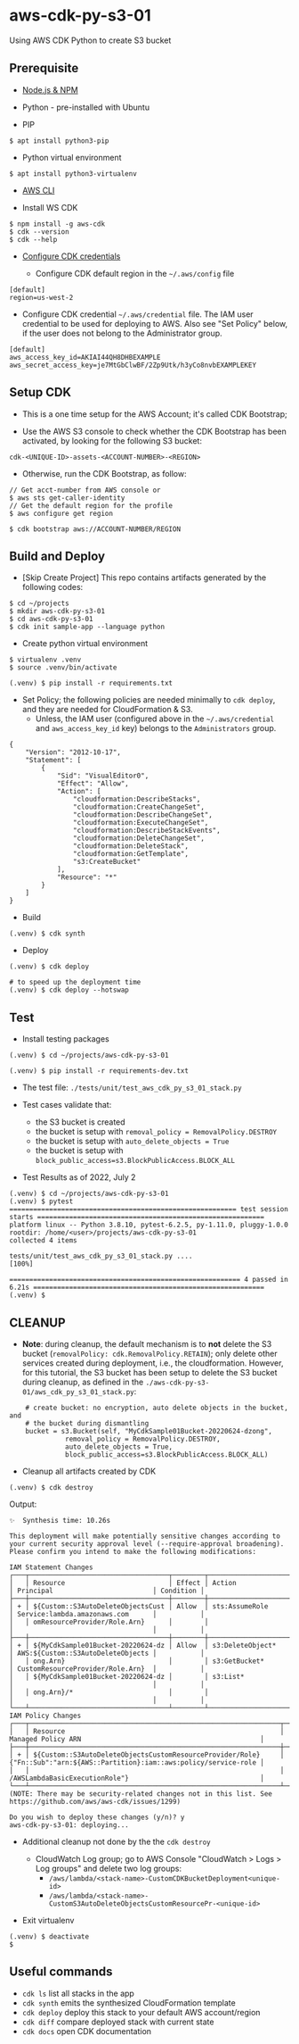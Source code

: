 # aws-cdk-py-s3-01

Using AWS CDK Python to create S3 bucket

## Prerequisite

- [Node.js & NPM](https://heynode.com/tutorial/install-nodejs-locally-nvm/) 

- Python - pre-installed with Ubuntu

- PIP 
```
$ apt install python3-pip
```

- Python virtual environment
```
$ apt install python3-virtualenv
```

- [AWS CLI](https://docs.aws.amazon.com/cli/latest/userguide/getting-started-install.html)

- Install WS CDK
```
$ npm install -g aws-cdk
$ cdk --version
$ cdk --help
```

- [Configure CDK credentials](https://docs.aws.amazon.com/cdk/v2/guide/getting_started.html)

  - Configure CDK default region in the `~/.aws/config` file
```
[default]
region=us-west-2
```

  - Configure CDK credential `~/.aws/credential` file. The IAM user credential
  to be used for deploying to AWS. Also see "Set Policy" below, if the user
  does not belong to the Administrator group.  
```
[default]
aws_access_key_id=AKIAI44QH8DHBEXAMPLE
aws_secret_access_key=je7MtGbClwBF/2Zp9Utk/h3yCo8nvbEXAMPLEKEY
```

## Setup CDK

- This is a one time setup for the AWS Account; it's called CDK Bootstrap;

- Use the AWS S3 console to check whether the CDK Bootstrap has been activated,
  by looking for the following S3 bucket:
```
cdk-<UNIQUE-ID>-assets-<ACCOUNT-NUMBER>-<REGION>
```

- Otherwise, run the CDK Bootstrap, as follow: 
```
// Get acct-number from AWS console or
$ aws sts get-caller-identity
// Get the default region for the profile
$ aws configure get region

$ cdk bootstrap aws://ACCOUNT-NUMBER/REGION
```

## Build and Deploy

- [Skip Create Project] This repo contains artifacts generated by the following codes:
```
$ cd ~/projects
$ mkdir aws-cdk-py-s3-01
$ cd aws-cdk-py-s3-01
$ cdk init sample-app --language python
```

- Create python virtual environment
```
$ virtualenv .venv
$ source .venv/bin/activate

(.venv) $ pip install -r requirements.txt
```

- Set Policy; the following policies are needed minimally to `cdk deploy`,
  and they are needed for CloudFormation & S3.
  - Unless, the IAM user (configured above in the `~/.aws/credential` and
    `aws_access_key_id` key) belongs to the `Administrators` group.
```
{
    "Version": "2012-10-17",
    "Statement": [
        {
            "Sid": "VisualEditor0",
            "Effect": "Allow",
            "Action": [
                "cloudformation:DescribeStacks",
                "cloudformation:CreateChangeSet",
                "cloudformation:DescribeChangeSet",
                "cloudformation:ExecuteChangeSet",
                "cloudformation:DescribeStackEvents",
                "cloudformation:DeleteChangeSet",
                "cloudformation:DeleteStack",
                "cloudformation:GetTemplate",
                "s3:CreateBucket"
            ],
            "Resource": "*"
        }
    ]
}
```

- Build
```
(.venv) $ cdk synth
```

- Deploy
```
(.venv) $ cdk deploy

# to speed up the deployment time 
(.venv) $ cdk deploy --hotswap
```

## Test

- Install testing packages
```
(.venv) $ cd ~/projects/aws-cdk-py-s3-01

(.venv) $ pip install -r requirements-dev.txt
```

- The test file: `./tests/unit/test_aws_cdk_py_s3_01_stack.py`

- Test cases validate that:
  - the S3 bucket is created
  - the bucket is setup with `removal_policy = RemovalPolicy.DESTROY`
  - the bucket is setup with `auto_delete_objects = True`
  - the bucket is setup with `block_public_access=s3.BlockPublicAccess.BLOCK_ALL`
  
- Test Results as of 2022, July 2
```
(.venv) $ cd ~/projects/aws-cdk-py-s3-01
(.venv) $ pytest
========================================================= test session starts =========================================================
platform linux -- Python 3.8.10, pytest-6.2.5, py-1.11.0, pluggy-1.0.0
rootdir: /home/<user>/projects/aws-cdk-py-s3-01
collected 4 items

tests/unit/test_aws_cdk_py_s3_01_stack.py ....                                                                                  [100%]

========================================================== 4 passed in 6.21s ==========================================================
(.venv) $
```

## CLEANUP

- **Note**: during cleanup, the default mechanism is to **not** delete the
  S3 bucket (`removalPolicy: cdk.RemovalPolicy.RETAIN`); only delete other 
  services created during deployment, i.e., the cloudformation. 
  However, for this tutorial, the S3 bucket has been setup to delete the 
  S3 bucket during cleanup, as defined in the
  `./aws-cdk-py-s3-01/aws_cdk_py_s3_01_stack.py`:
```
    # create bucket: no encryption, auto delete objects in the bucket, and
    # the bucket during dismantling
    bucket = s3.Bucket(self, "MyCdkSample01Bucket-20220624-dzong",
              removal_policy = RemovalPolicy.DESTROY,
              auto_delete_objects = True,
              block_public_access=s3.BlockPublicAccess.BLOCK_ALL)
```

- Cleanup all artifacts created by CDK
```
(.venv) $ cdk destroy
```

Output:
```
✨  Synthesis time: 10.26s

This deployment will make potentially sensitive changes according to your current security approval level (--require-approval broadening).
Please confirm you intend to make the following modifications:

IAM Statement Changes
┌───┬───────────────────────────────────┬────────┬───────────────────────────────────┬───────────────────────────────────┬───────────┐
│   │ Resource                          │ Effect │ Action                            │ Principal                         │ Condition │
├───┼───────────────────────────────────┼────────┼───────────────────────────────────┼───────────────────────────────────┼───────────┤
│ + │ ${Custom::S3AutoDeleteObjectsCust │ Allow  │ sts:AssumeRole                    │ Service:lambda.amazonaws.com      │           │
│   │ omResourceProvider/Role.Arn}      │        │                                   │                                   │           │
├───┼───────────────────────────────────┼────────┼───────────────────────────────────┼───────────────────────────────────┼───────────┤
│ + │ ${MyCdkSample01Bucket-20220624-dz │ Allow  │ s3:DeleteObject*                  │ AWS:${Custom::S3AutoDeleteObjects │           │
│   │ ong.Arn}                          │        │ s3:GetBucket*                     │ CustomResourceProvider/Role.Arn}  │           │
│   │ ${MyCdkSample01Bucket-20220624-dz │        │ s3:List*                          │                                   │           │
│   │ ong.Arn}/*                        │        │                                   │                                   │           │
└───┴───────────────────────────────────┴────────┴───────────────────────────────────┴───────────────────────────────────┴───────────┘
IAM Policy Changes
┌───┬───────────────────────────────────────────────────────────────┬────────────────────────────────────────────────────────────────┐
│   │ Resource                                                      │ Managed Policy ARN                                             │
├───┼───────────────────────────────────────────────────────────────┼────────────────────────────────────────────────────────────────┤
│ + │ ${Custom::S3AutoDeleteObjectsCustomResourceProvider/Role}     │ {"Fn::Sub":"arn:${AWS::Partition}:iam::aws:policy/service-role │
│   │                                                               │ /AWSLambdaBasicExecutionRole"}                                 │
└───┴───────────────────────────────────────────────────────────────┴────────────────────────────────────────────────────────────────┘
(NOTE: There may be security-related changes not in this list. See https://github.com/aws/aws-cdk/issues/1299)

Do you wish to deploy these changes (y/n)? y
aws-cdk-py-s3-01: deploying...
```

- Additional cleanup not done by the the `cdk destroy`

  - CloudWatch Log group; go to AWS Console "CloudWatch > Logs > Log groups"
    and delete two log groups:
    - `/aws/lambda/<stack-name>-CustomCDKBucketDeployment<unique-id>`
    - `/aws/lambda/<stack-name>-CustomS3AutoDeleteObjectsCustomResourcePr-<unique-id>`

- Exit virtualenv
```
(.venv) $ deactivate
$
```


## Useful commands

 * `cdk ls`          list all stacks in the app
 * `cdk synth`       emits the synthesized CloudFormation template
 * `cdk deploy`      deploy this stack to your default AWS account/region
 * `cdk diff`        compare deployed stack with current state
 * `cdk docs`        open CDK documentation

